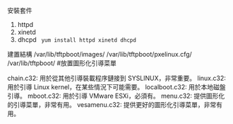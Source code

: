 安裝套件
1. httpd
2. xinetd
3. dhcpd
``` yum install httpd xinetd dhcpd```

建置結構
/var/lib/tftpboot/images/
/var/lib/tftpboot/pxelinux.cfg/
/var/lib/tftpboot/ #放置圖形化引導菜單
            
chain.c32: 用於從其他引導裝載程序鏈接到 SYSLINUX，非常重要。
linux.c32: 用於引導 Linux kernel，在某些情況下可能需要。
localboot.c32: 用於本地磁盤引導。
mboot.c32: 用於引導 VMware ESXi，必須有。
menu.c32: 提供圖形化的引導菜單，非常有用。
vesamenu.c32: 提供更好的圖形化引導菜單，非常有用。
